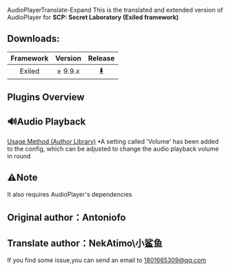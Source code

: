 AudioPlayerTranslate-Expand
This is the translated and extended version of AudioPlayer for **SCP: Secret Laboratory (Exiled framework)**

## Downloads:
| Framework | Version    |  Release                                                              |
|:---------:|:----------:|:----------------------------------------------------------------------:|
| Exiled    | ≥ 9.9.x   | [⬇️](https://github.com/LINGXINGE/AudioPlayerTranslate-Expand/releases/latest)|

## Plugins Overview

## 🔊Audio Playback
[Usage Method (Author Library)](https://github.com/Antoniofo/AudioPlayer)
•A setting called 'Volume' has been added to the config, which can be adjusted to change the audio playback volume in round
## ⚠Note
It also requires AudioPlayer's dependencies

## Original author：Antoniofo
## Translate author：NekAtimo\小鲨鱼
If you find some issue,you can send an email to 1801665309@qq.com
